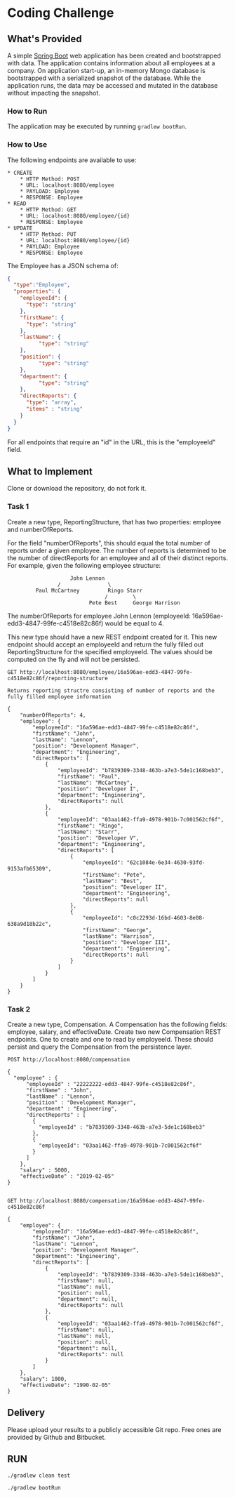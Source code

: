 # Coding Challenge
## What's Provided
A simple [Spring Boot](https://projects.spring.io/spring-boot/) web application has been created and bootstrapped 
with data. The application contains information about all employees at a company. On application start-up, an in-memory 
Mongo database is bootstrapped with a serialized snapshot of the database. While the application runs, the data may be
accessed and mutated in the database without impacting the snapshot.

### How to Run
The application may be executed by running `gradlew bootRun`.

### How to Use
The following endpoints are available to use:
```
* CREATE
    * HTTP Method: POST 
    * URL: localhost:8080/employee
    * PAYLOAD: Employee
    * RESPONSE: Employee
* READ
    * HTTP Method: GET 
    * URL: localhost:8080/employee/{id}
    * RESPONSE: Employee
* UPDATE
    * HTTP Method: PUT 
    * URL: localhost:8080/employee/{id}
    * PAYLOAD: Employee
    * RESPONSE: Employee
```
The Employee has a JSON schema of:
```json
{
  "type":"Employee",
  "properties": {
    "employeeId": {
      "type": "string"
    },
    "firstName": {
      "type": "string"
    },
    "lastName": {
          "type": "string"
    },
    "position": {
          "type": "string"
    },
    "department": {
          "type": "string"
    },
    "directReports": {
      "type": "array",
      "items" : "string"
    }
  }
}
```
For all endpoints that require an "id" in the URL, this is the "employeeId" field.

## What to Implement
Clone or download the repository, do not fork it.

### Task 1
Create a new type, ReportingStructure, that has two properties: employee and numberOfReports.

For the field "numberOfReports", this should equal the total number of reports under a given employee. The number of 
reports is determined to be the number of directReports for an employee and all of their distinct reports. For example, 
given the following employee structure:
```
                    John Lennon
                /               \
         Paul McCartney         Ringo Starr
                               /        \
                          Pete Best     George Harrison
```
The numberOfReports for employee John Lennon (employeeId: 16a596ae-edd3-4847-99fe-c4518e82c86f) would be equal to 4. 

This new type should have a new REST endpoint created for it. This new endpoint should accept an employeeId and return 
the fully filled out ReportingStructure for the specified employeeId. The values should be computed on the fly and will 
not be persisted.

```
GET http://localhost:8080/employee/16a596ae-edd3-4847-99fe-c4518e82c86f/reporting-structure

Returns reporting structre consisting of number of reports and the fully filled employee information

{
    "numberOfReports": 4,
    "employee": {
        "employeeId": "16a596ae-edd3-4847-99fe-c4518e82c86f",
        "firstName": "John",
        "lastName": "Lennon",
        "position": "Development Manager",
        "department": "Engineering",
        "directReports": [
            {
                "employeeId": "b7839309-3348-463b-a7e3-5de1c168beb3",
                "firstName": "Paul",
                "lastName": "McCartney",
                "position": "Developer I",
                "department": "Engineering",
                "directReports": null
            },
            {
                "employeeId": "03aa1462-ffa9-4978-901b-7c001562cf6f",
                "firstName": "Ringo",
                "lastName": "Starr",
                "position": "Developer V",
                "department": "Engineering",
                "directReports": [
                    {
                        "employeeId": "62c1084e-6e34-4630-93fd-9153afb65309",
                        "firstName": "Pete",
                        "lastName": "Best",
                        "position": "Developer II",
                        "department": "Engineering",
                        "directReports": null
                    },
                    {
                        "employeeId": "c0c2293d-16bd-4603-8e08-638a9d18b22c",
                        "firstName": "George",
                        "lastName": "Harrison",
                        "position": "Developer III",
                        "department": "Engineering",
                        "directReports": null
                    }
                ]
            }
        ]
    }
}

```

### Task 2
Create a new type, Compensation. A Compensation has the following fields: employee, salary, and effectiveDate. Create 
two new Compensation REST endpoints. One to create and one to read by employeeId. These should persist and query the 
Compensation from the persistence layer.

```
POST http://localhost:8080/compensation

{
  "employee" : {
      "employeeId" : "22222222-edd3-4847-99fe-c4518e82c86f",
      "firstName" : "John",
      "lastName" : "Lennon",
      "position" : "Development Manager",
      "department" : "Engineering",
      "directReports" : [
        {
          "employeeId" : "b7839309-3348-463b-a7e3-5de1c168beb3"
        },
        {
          "employeeId": "03aa1462-ffa9-4978-901b-7c001562cf6f"
        }
      ]
    },
    "salary" : 5000,
    "effectiveDate" : "2019-02-05"
}


GET http://localhost:8080/compensation/16a596ae-edd3-4847-99fe-c4518e82c86f

{
    "employee": {
        "employeeId": "16a596ae-edd3-4847-99fe-c4518e82c86f",
        "firstName": "John",
        "lastName": "Lennon",
        "position": "Development Manager",
        "department": "Engineering",
        "directReports": [
            {
                "employeeId": "b7839309-3348-463b-a7e3-5de1c168beb3",
                "firstName": null,
                "lastName": null,
                "position": null,
                "department": null,
                "directReports": null
            },
            {
                "employeeId": "03aa1462-ffa9-4978-901b-7c001562cf6f",
                "firstName": null,
                "lastName": null,
                "position": null,
                "department": null,
                "directReports": null
            }
        ]
    },
    "salary": 1000,
    "effectiveDate": "1990-02-05"
}
```


## Delivery
Please upload your results to a publicly accessible Git repo. Free ones are provided by Github and Bitbucket.


## RUN
```
./gradlew clean test

./gradlew bootRun

```

